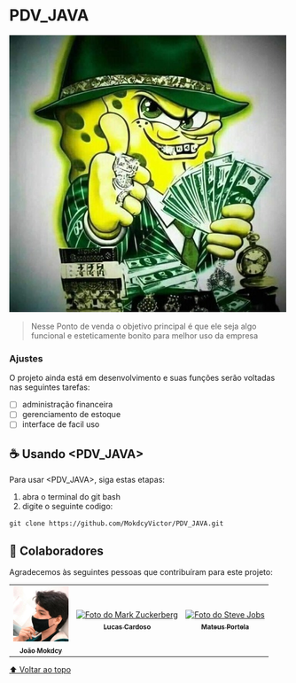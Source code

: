 # PDV_JAVA

<img src="bob.jpg" alt="exemplo imagem">

> Nesse Ponto de venda o objetivo principal é que ele seja algo funcional e esteticamente bonito para melhor uso da empresa
### Ajustes

O projeto ainda está em desenvolvimento e suas funções serão voltadas nas seguintes tarefas:

- [ ] administração financeira 
- [ ] gerenciamento de estoque 
- [ ] interface de facil uso

## ☕ Usando <PDV_JAVA>

Para usar <PDV_JAVA>, siga estas etapas:

1. abra o terminal do git bash 
2. digite o seguinte codigo:
```
git clone https://github.com/MokdcyVictor/PDV_JAVA.git
```

## 🤝 Colaboradores

Agradecemos às seguintes pessoas que contribuíram para este projeto:

<table>
  <tr>
    <td align="center">
      <a href="#">
        <img src="91168785.jpeg" width="100px;" alt="Foto do João Victor"/><br>
        <sub>
          <b>João Mokdcy</b>
        </sub>
      </a>
    </td>
    <td align="center">
      <a href="#">
        <img src="https://s2.glbimg.com/FUcw2usZfSTL6yCCGj3L3v3SpJ8=/smart/e.glbimg.com/og/ed/f/original/2019/04/25/zuckerberg_podcast.jpg" width="100px;" alt="Foto do Mark Zuckerberg"/><br>
        <sub>
          <b>Lucas Cardoso</b>
        </sub>
      </a>
    </td>
    <td align="center">
      <a href="#">
        <img src="https://miro.medium.com/max/360/0*1SkS3mSorArvY9kS.jpg" width="100px;" alt="Foto do Steve Jobs"/><br>
        <sub>
          <b>Mateus Portela</b>
        </sub>
      </a>
    </td>
  </tr>
</table>




[⬆ Voltar ao topo](#PDV_JAVA)<br>
